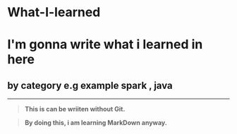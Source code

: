  # What-I-learned

# I'm gonna write what i learned in here

## by category e.g example spark , java

<hr/>

> **This is can be wriiten without Git.**

> **By doing this, i am learning MarkDown anyway.**

